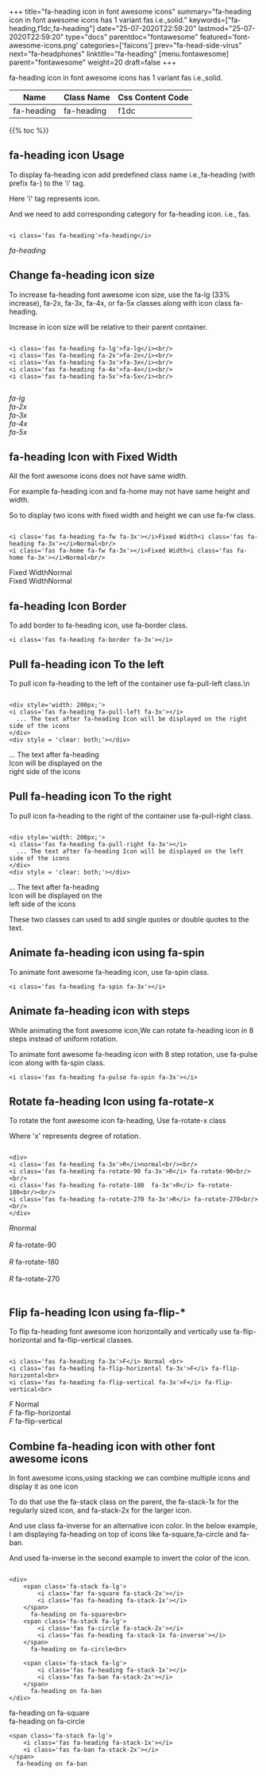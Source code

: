 +++
title="fa-heading icon in font awesome icons"
summary="fa-heading icon in font awesome icons has 1 variant fas i.e.,solid."
keywords=["fa-heading,f1dc,fa-heading"]
date="25-07-2020T22:59:20"
lastmod="25-07-2020T22:59:20"
type="docs"
parentdoc="fontawesome"
featured='font-awesome-icons.png'
categories=['faicons']
prev="fa-head-side-virus"
next="fa-headphones"
linktitle="fa-heading"
[menu.fontawesome]
parent="fontawesome"
weight=20
draft=false
+++


fa-heading icon in font awesome icons has 1 variant fas i.e.,solid.

<div class='table-responsive'><table class='table'><thead><tr><th>Name</th><th>Class Name</th><th>Css Content Code</th></tr></thead><tbody><tr><td>fa-heading</td><td>fa-heading</td><td>f1dc</td></tr></tbody></table></div>


{{% toc %}}


## fa-heading icon Usage

To display fa-heading icon add predefined class name i.e.,fa-heading (with prefix fa-) to the 'i' tag.

Here 'i' tag represents icon.

And we need to add corresponding category for fa-heading icon. i.e., fas.


```

<i class='fas fa-heading'>fa-heading</i>
```

<i class='fas fa-heading'>fa-heading</i>




## Change fa-heading icon size
To increase fa-heading font awesome icon size, use the fa-lg (33% increase), fa-2x, fa-3x, fa-4x, or fa-5x classes along with icon class fa-heading.

Increase in icon size will be relative to their parent container. 

```

<i class='fas fa-heading fa-lg'>fa-lg</i><br/>
<i class='fas fa-heading fa-2x'>fa-2x</i><br/>
<i class='fas fa-heading fa-3x'>fa-3x</i><br/>
<i class='fas fa-heading fa-4x'>fa-4x</i><br/>
<i class='fas fa-heading fa-5x'>fa-5x</i><br/>
            
```

<i class='fas fa-heading fa-lg'>fa-lg</i><br/>
<i class='fas fa-heading fa-2x'>fa-2x</i><br/>
<i class='fas fa-heading fa-3x'>fa-3x</i><br/>
<i class='fas fa-heading fa-4x'>fa-4x</i><br/>
<i class='fas fa-heading fa-5x'>fa-5x</i><br/>
            



## fa-heading Icon with Fixed Width 

All the font awesome icons does not have same width.

For example fa-heading icon and fa-home may not have same height and width.

So to display two icons with fixed width and height we can use fa-fw class.


```

<i class='fas fa-heading fa-fw fa-3x'></i>Fixed Width<i class='fas fa-heading fa-3x'></i>Normal<br/>
<i class='fas fa-home fa-fw fa-3x'></i>Fixed Width<i class='fas fa-home fa-3x'></i>Normal<br/>
```

<i class='fas fa-heading fa-fw fa-3x'></i>Fixed Width<i class='fas fa-heading fa-3x'></i>Normal<br/>
<i class='fas fa-home fa-fw fa-3x'></i>Fixed Width<i class='fas fa-home fa-3x'></i>Normal<br/>



## fa-heading Icon Border 

To add border to fa-heading icon, use fa-border class.


```
<i class='fas fa-heading fa-border fa-3x'></i>

```
<i class='fas fa-heading fa-border fa-3x'></i>





## Pull fa-heading icon To the left

To pull icon fa-heading to the left of the container use fa-pull-left class.\n

```

<div style='width: 200px;'>
<i class='fas fa-heading fa-pull-left fa-3x'></i>
  ... The text after fa-heading Icon will be displayed on the right side of the icons
</div>
<div style = 'clear: both;'></div>
```

<div style='width: 200px;'>
<i class='fas fa-heading fa-pull-left fa-3x'></i>
  ... The text after fa-heading Icon will be displayed on the right side of the icons
</div>
<div style = 'clear: both;'></div>




## Pull fa-heading icon To the right
To pull icon fa-heading to the right of the container use fa-pull-right class.

```

<div style='width: 200px;'>
<i class='fas fa-heading fa-pull-right fa-3x'></i>
  ... The text after fa-heading Icon will be displayed on the left side of the icons
</div>
<div style = 'clear: both;'></div>
```

<div style='width: 200px;'>
<i class='fas fa-heading fa-pull-right fa-3x'></i>
  ... The text after fa-heading Icon will be displayed on the left side of the icons
</div>
<div style = 'clear: both;'></div>

These two classes can used to add single quotes or double quotes to the text.


## Animate fa-heading icon using fa-spin
To animate font awesome fa-heading icon, use fa-spin class.

```
<i class='fas fa-heading fa-spin fa-3x'></i>
```
<i class='fas fa-heading fa-spin fa-3x'></i>




## Animate fa-heading icon with steps
While animating the font awesome icon,We can rotate fa-heading icon in 8 steps instead of uniform rotation.

To animate font awesome fa-heading icon with 8 step rotation, use fa-pulse icon along with fa-spin class.


```
<i class='fas fa-heading fa-pulse fa-spin fa-3x'></i>

```
<i class='fas fa-heading fa-pulse fa-spin fa-3x'></i>





## Rotate fa-heading Icon using fa-rotate-x
To rotate the font awesome icon fa-heading, Use fa-rotate-x class

Where 'x' represents degree of rotation.


```

<div>
<i class='fas fa-heading fa-3x'>R</i>normal<br/><br/>
<i class='fas fa-heading fa-rotate-90 fa-3x'>R</i> fa-rotate-90<br/><br/> 
<i class='fas fa-heading fa-rotate-180  fa-3x'>R</i> fa-rotate-180<br/><br/> 
<i class='fas fa-heading fa-rotate-270 fa-3x'>R</i> fa-rotate-270<br/><br/>
</div>
```

<div>
<i class='fas fa-heading fa-3x'>R</i>normal<br/><br/>
<i class='fas fa-heading fa-rotate-90 fa-3x'>R</i> fa-rotate-90<br/><br/> 
<i class='fas fa-heading fa-rotate-180  fa-3x'>R</i> fa-rotate-180<br/><br/> 
<i class='fas fa-heading fa-rotate-270 fa-3x'>R</i> fa-rotate-270<br/><br/>
</div>




## Flip fa-heading Icon using fa-flip-*
To flip fa-heading font awesome icon horizontally and vertically use fa-flip-horizontal and fa-flip-vertical classes. 

```

<i class='fas fa-heading fa-3x'>F</i> Normal <br>
<i class='fas fa-heading fa-flip-horizontal fa-3x'>F</i> fa-flip-horizontal<br>
<i class='fas fa-heading fa-flip-vertical fa-3x'>F</i> fa-flip-vertical<br>
```

<i class='fas fa-heading fa-3x'>F</i> Normal <br>
<i class='fas fa-heading fa-flip-horizontal fa-3x'>F</i> fa-flip-horizontal<br>
<i class='fas fa-heading fa-flip-vertical fa-3x'>F</i> fa-flip-vertical<br>




## Combine fa-heading icon with other font awesome icons
In font awesome icons,using stacking we can combine multiple icons and display it as one icon 

To do that use the fa-stack class on the parent, the fa-stack-1x for the regularly sized icon, and fa-stack-2x for the larger icon.

And use class fa-inverse for an alternative icon color. 
In the below example, I am displaying fa-heading on top of icons like fa-square,fa-circle and fa-ban.

And used fa-inverse in the second example to invert the color of the icon.

```

<div>
    <span class='fa-stack fa-lg'>
        <i class='far fa-square fa-stack-2x'></i>
        <i class='fas fa-heading fa-stack-1x'></i>
    </span>
      fa-heading on fa-square<br>
    <span class='fa-stack fa-lg'>
        <i class='fas fa-circle fa-stack-2x'></i>
        <i class='fas fa-heading fa-stack-1x fa-inverse'></i>
    </span>
      fa-heading on fa-circle<br>

    <span class='fa-stack fa-lg'>
        <i class='fas fa-heading fa-stack-1x'></i>
        <i class='fas fa-ban fa-stack-2x'></i>
    </span>
      fa-heading on fa-ban
</div>
```

<div>
    <span class='fa-stack fa-lg'>
        <i class='far fa-square fa-stack-2x'></i>
        <i class='fas fa-heading fa-stack-1x'></i>
    </span>
      fa-heading on fa-square<br>
    <span class='fa-stack fa-lg'>
        <i class='fas fa-circle fa-stack-2x'></i>
        <i class='fas fa-heading fa-stack-1x fa-inverse'></i>
    </span>
      fa-heading on fa-circle<br>

    <span class='fa-stack fa-lg'>
        <i class='fas fa-heading fa-stack-1x'></i>
        <i class='fas fa-ban fa-stack-2x'></i>
    </span>
      fa-heading on fa-ban
</div>






